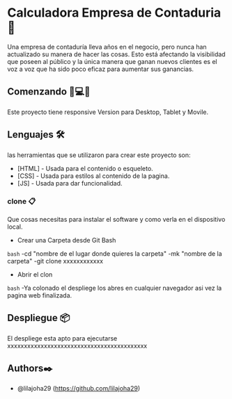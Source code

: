 # Calculadora Empresa de Contaduria 🧮

Una empresa de contaduría lleva años en el negocio, pero nunca han actualizado su manera de hacer las cosas. Esto está afectando la visibilidad que poseen al público y la única manera que ganan nuevos clientes es el voz a voz que ha sido poco eficaz para aumentar sus ganancias.

## Comenzando 📱💻📲

Este proyecto tiene responsive Version para Desktop, Tablet y Movile.

## Lenguajes 🛠️

las herramientas que se utilizaron para crear este proyecto son:

- [HTML] - Usada para el contenido o esqueleto.
- [CSS] - Usada para estilos al contenido de la pagina.
- [JS] - Usada para dar funcionalidad.

### clone 📋

Que cosas necesitas para instalar el software y como verla en el dispositivo local.

- Crear una Carpeta desde Git Bash

`bash`
-cd "nombre de el lugar donde quieres la carpeta"
-mk "nombre de la carpeta"
-git clone xxxxxxxxxxxx

- Abrir el clon

`bash`
-Ya colonado el despliege los abres en cualquier navegador asi vez la pagina web finalizada.

## Despliegue 📦

El despliege esta apto para ejecutarse
xxxxxxxxxxxxxxxxxxxxxxxxxxxxxxxxxxxxxxxxxx

## Authors✒️

- @lilajoha29 (https://github.com/lilajoha29)
